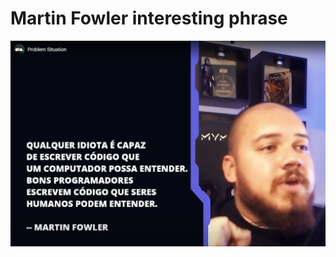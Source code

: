 # Martin Fowler interesting phrase

![Martin Fowler interesting phrase](images/martin-fowler-phrase.png)